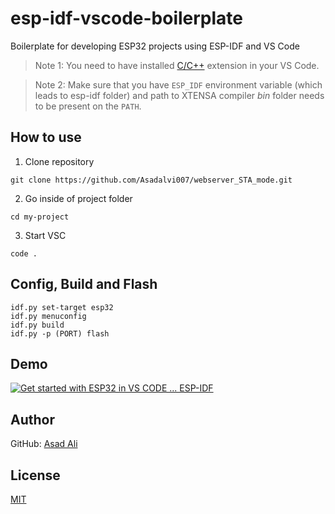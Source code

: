 # esp-idf-vscode-boilerplate
Boilerplate for developing ESP32 projects using ESP-IDF and VS Code

  > Note 1: You need to have installed [C/C++](https://marketplace.visualstudio.com/items?itemName=ms-vscode.cpptools) extension in your VS Code.

  > Note 2: Make sure that you have `ESP_IDF` environment variable (which leads to esp-idf folder) and path to XTENSA compiler _bin_ folder needs to be present on the `PATH`.

## How to use

1. Clone repository
```
git clone https://github.com/Asadalvi007/webserver_STA_mode.git
```

2. Go inside of project folder
```
cd my-project
```

3. Start VSC
```
code .
```

## Config, Build and Flash

```
idf.py set-target esp32
idf.py menuconfig
idf.py build
idf.py -p (PORT) flash
```

## Demo

[![Get started with ESP32 in VS CODE ... ESP-IDF](https://img.youtube.com/vi/aQi8qiW9fmg/mqdefault.jpg)](https://www.youtube.com/watch?v=aQi8qiW9fmg)

## Author

GitHub: [Asad Ali](https://github.com/Asadalvi007)<br>

## License

[MIT](LICENSE)
